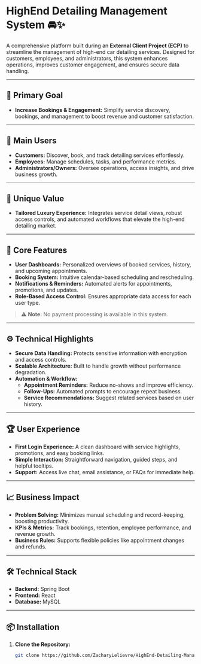 # **HighEnd Detailing Management System** 🚘✨

A comprehensive platform built during an **External Client Project (ECP)** to streamline the management of high-end car detailing services. Designed for customers, employees, and administrators, this system enhances operations, improves customer engagement, and ensures secure data handling.

---

## 🎯 **Primary Goal**
- **Increase Bookings & Engagement:** Simplify service discovery, bookings, and management to boost revenue and customer satisfaction.

---

## 👥 **Main Users**
- **Customers:** Discover, book, and track detailing services effortlessly.  
- **Employees:** Manage schedules, tasks, and performance metrics.  
- **Administrators/Owners:** Oversee operations, access insights, and drive business growth.  

---

## 💎 **Unique Value**
- **Tailored Luxury Experience:** Integrates service detail views, robust access controls, and automated workflows that elevate the high-end detailing market.

---

## 🔑 **Core Features**
- **User Dashboards:** Personalized overviews of booked services, history, and upcoming appointments.  
- **Booking System:** Intuitive calendar-based scheduling and rescheduling.  
- **Notifications & Reminders:** Automated alerts for appointments, promotions, and updates.  
- **Role-Based Access Control:** Ensures appropriate data access for each user type.  

> ⚠️ **Note:** No payment processing is available in this system.  

---

## ⚙️ **Technical Highlights**
- **Secure Data Handling:** Protects sensitive information with encryption and access controls.  
- **Scalable Architecture:** Built to handle growth without performance degradation.  
- **Automation & Workflow:**  
  - **Appointment Reminders:** Reduce no-shows and improve efficiency.  
  - **Follow-Ups:** Automated prompts to encourage repeat business.  
  - **Service Recommendations:** Suggest related services based on user history.  

---

## 🏆 **User Experience**
- **First Login Experience:** A clean dashboard with service highlights, promotions, and easy booking links.  
- **Simple Interaction:** Straightforward navigation, guided steps, and helpful tooltips.  
- **Support:** Access live chat, email assistance, or FAQs for immediate help.  

---

## 📈 **Business Impact**
- **Problem Solving:** Minimizes manual scheduling and record-keeping, boosting productivity.  
- **KPIs & Metrics:** Track bookings, retention, employee performance, and revenue growth.  
- **Business Rules:** Supports flexible policies like appointment changes and refunds.  

---

## 🛠 **Technical Stack**
- **Backend:** Spring Boot  
- **Frontend:** React  
- **Database:** MySQL  

---

## 📦 **Installation**

1. **Clone the Repository:**
   ```bash
   git clone https://github.com/ZacharyLelievre/HighEnd-Detailing-Management-System.git
